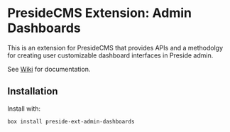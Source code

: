 # PresideCMS Extension: Admin Dashboards

This is an extension for PresideCMS that provides APIs and a methodolgy for creating user customizable dashboard interfaces in Preside admin.

See [Wiki](https://github.com/pixl8/preside-ext-admin-dashboards/wiki) for documentation.

## Installation

Install with:

```box install preside-ext-admin-dashboards```

